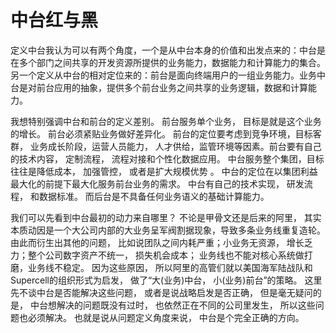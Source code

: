 # 中台红与黑

定义中台我认为可以有两个角度，一个是从中台本身的价值和出发点来的：中台是在多个部门之间共享的开发资源所提供的业务能力，数据能力和计算能力的集合。另一个定义从中台的相对定位来的：前台是面向终端用户的一组业务能力。业务中台是对前台应用的抽象，提供多个前台业务之间共享的业务逻辑，数据和计算能力。 

我想特别强调中台和前台的定义差别。 前台服务单个业务， 目标是就是这个业务的增长。 前台必须紧贴业务做好差异化。 前台的定位要考虑到竞争环境，目标客群， 业务成长阶段，运营人员能力， 人才供给，监管环境等因素。前台要有自己的技术内容， 定制流程， 流程对接和个性化数据应用。 中台服务整个集团，目标往往是降低成本， 加强管控， 或者是扩大规模优势 。 中台的定位在以集团利益最大化的前提下最大化服务前台业务的需求。 中台有自己的技术实现， 研发流程， 和数据标准。 而后台是不具备任何业务语义的基础计算能力。

我们可以先看到中台最初的动力来自哪里？  不论是甲骨文还是后来的阿里， 其实本质动因是一个大公司内部的大业务呈军阀割据现象，导致多条业务线重复造轮。由此而衍生出其他的问题， 比如说团队之间内耗严重；小业务无资源， 增长乏力；整个公司数字资产不统一， 损失机会成本； 业务线也不能对核心系统做打磨，业务线不稳定。   因为这些原因， 所以阿里的高管们就以美国海军陆战队和Supercell的组织形式为启发， 做了“大(业务)中台， 小(业务)前台”的策略。 这里先不谈中台是否能解决这些问题， 或者是说战略启发是否正确， 但是毫无疑问的是， 中台想解决的问题既没有过时， 也依然正在不同的公司里发生， 所以这些问题也必须解决。 也就是说从问题定义角度来说， 中台是个完全正确的方向。